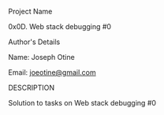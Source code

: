 Project Name

0x0D. Web stack debugging #0

Author's Details

Name: Joseph Otine

Email: joeotine@gmail.com

DESCRIPTION

Solution to tasks on Web stack debugging #0
